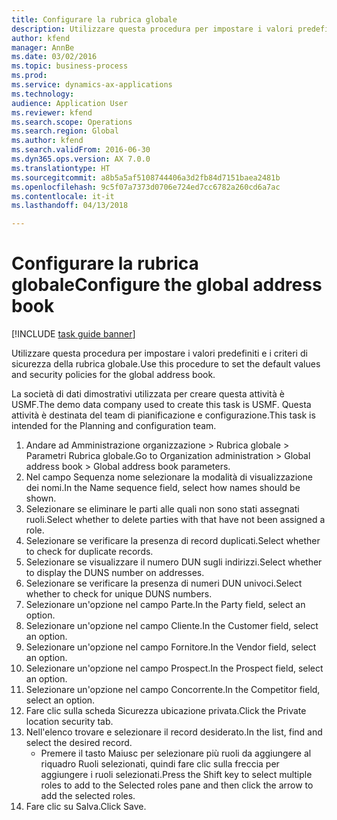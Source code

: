 ```yaml
--- 
title: Configurare la rubrica globale
description: Utilizzare questa procedura per impostare i valori predefiniti e i criteri di sicurezza della rubrica globale.
author: kfend
manager: AnnBe
ms.date: 03/02/2016
ms.topic: business-process
ms.prod: 
ms.service: dynamics-ax-applications
ms.technology: 
audience: Application User
ms.reviewer: kfend
ms.search.scope: Operations
ms.search.region: Global
ms.author: kfend
ms.search.validFrom: 2016-06-30
ms.dyn365.ops.version: AX 7.0.0
ms.translationtype: HT
ms.sourcegitcommit: a8b5a5af5108744406a3d2fb84d7151baea2481b
ms.openlocfilehash: 9c5f07a7373d0706e724ed7cc6782a260cd6a7ac
ms.contentlocale: it-it
ms.lasthandoff: 04/13/2018

---
```

# <a name="configure-the-global-address-book"></a><span data-ttu-id="f8f56-103">Configurare la rubrica globale</span><span class="sxs-lookup"><span data-stu-id="f8f56-103">Configure the global address book</span></span>

[!INCLUDE [task guide banner](../../includes/task-guide-banner.md)]

<span data-ttu-id="f8f56-104">Utilizzare questa procedura per impostare i valori predefiniti e i criteri di sicurezza della rubrica globale.</span><span class="sxs-lookup"><span data-stu-id="f8f56-104">Use this procedure to set the default values and security policies for the global address book.</span></span> 

<span data-ttu-id="f8f56-105">La società di dati dimostrativi utilizzata per creare questa attività è USMF.</span><span class="sxs-lookup"><span data-stu-id="f8f56-105">The demo data company used to create this task is USMF.</span></span> <span data-ttu-id="f8f56-106">Questa attività è destinata del team di pianificazione e configurazione.</span><span class="sxs-lookup"><span data-stu-id="f8f56-106">This task is intended for the Planning and configuration team.</span></span>

1. <span data-ttu-id="f8f56-107">Andare ad Amministrazione organizzazione > Rubrica globale > Parametri Rubrica globale.</span><span class="sxs-lookup"><span data-stu-id="f8f56-107">Go to Organization administration > Global address book > Global address book parameters.</span></span>
2. <span data-ttu-id="f8f56-108">Nel campo Sequenza nome selezionare la modalità di visualizzazione dei nomi.</span><span class="sxs-lookup"><span data-stu-id="f8f56-108">In the Name sequence field, select how names should be shown.</span></span>
3. <span data-ttu-id="f8f56-109">Selezionare se eliminare le parti alle quali non sono stati assegnati ruoli.</span><span class="sxs-lookup"><span data-stu-id="f8f56-109">Select whether to delete parties with that have not been assigned a role.</span></span>
4. <span data-ttu-id="f8f56-110">Selezionare se verificare la presenza di record duplicati.</span><span class="sxs-lookup"><span data-stu-id="f8f56-110">Select whether to check for duplicate records.</span></span>
5. <span data-ttu-id="f8f56-111">Selezionare se visualizzare il numero DUN sugli indirizzi.</span><span class="sxs-lookup"><span data-stu-id="f8f56-111">Select whether to display the DUNS number on addresses.</span></span>
6. <span data-ttu-id="f8f56-112">Selezionare se verificare la presenza di numeri DUN univoci.</span><span class="sxs-lookup"><span data-stu-id="f8f56-112">Select whether to check for unique DUNS numbers.</span></span>
7. <span data-ttu-id="f8f56-113">Selezionare un'opzione nel campo Parte.</span><span class="sxs-lookup"><span data-stu-id="f8f56-113">In the Party field, select an option.</span></span>
8. <span data-ttu-id="f8f56-114">Selezionare un'opzione nel campo Cliente.</span><span class="sxs-lookup"><span data-stu-id="f8f56-114">In the Customer field, select an option.</span></span>
9. <span data-ttu-id="f8f56-115">Selezionare un'opzione nel campo Fornitore.</span><span class="sxs-lookup"><span data-stu-id="f8f56-115">In the Vendor field, select an option.</span></span>
10. <span data-ttu-id="f8f56-116">Selezionare un'opzione nel campo Prospect.</span><span class="sxs-lookup"><span data-stu-id="f8f56-116">In the Prospect field, select an option.</span></span>
11. <span data-ttu-id="f8f56-117">Selezionare un'opzione nel campo Concorrente.</span><span class="sxs-lookup"><span data-stu-id="f8f56-117">In the Competitor field, select an option.</span></span>
12. <span data-ttu-id="f8f56-118">Fare clic sulla scheda Sicurezza ubicazione privata.</span><span class="sxs-lookup"><span data-stu-id="f8f56-118">Click the Private location security tab.</span></span>
13. <span data-ttu-id="f8f56-119">Nell'elenco trovare e selezionare il record desiderato.</span><span class="sxs-lookup"><span data-stu-id="f8f56-119">In the list, find and select the desired record.</span></span>
    * <span data-ttu-id="f8f56-120">Premere il tasto Maiusc per selezionare più ruoli da aggiungere al riquadro Ruoli selezionati, quindi fare clic sulla freccia per aggiungere i ruoli selezionati.</span><span class="sxs-lookup"><span data-stu-id="f8f56-120">Press the Shift key to select multiple roles to add to the Selected roles pane and then click the arrow to add the selected roles.</span></span>  
14. <span data-ttu-id="f8f56-121">Fare clic su Salva.</span><span class="sxs-lookup"><span data-stu-id="f8f56-121">Click Save.</span></span>


